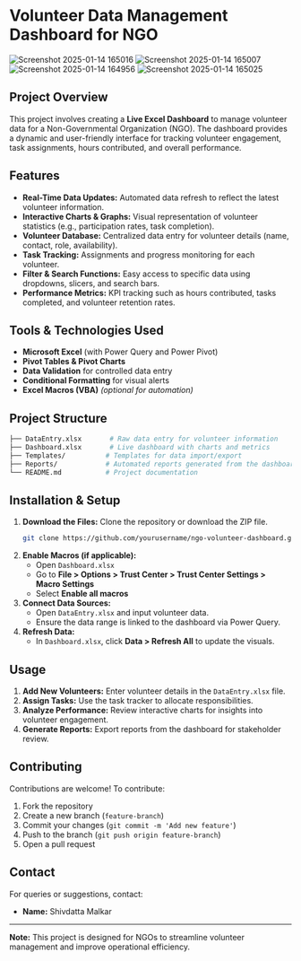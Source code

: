 # Volunteer Data Management Dashboard for NGO

![Screenshot 2025-01-14 165016](https://github.com/user-attachments/assets/0191adeb-02e9-4093-ac5b-c4cf7b0da65e)
![Screenshot 2025-01-14 165007](https://github.com/user-attachments/assets/57a75899-a61c-4bb0-8f4d-752711283e58)
![Screenshot 2025-01-14 164956](https://github.com/user-attachments/assets/5d7b5d9c-b8d7-4f99-80f6-16cc871a23da)
![Screenshot 2025-01-14 165025](https://github.com/user-attachments/assets/ac60f208-88f7-4e51-9184-ca9917e13df4)



## Project Overview

This project involves creating a **Live Excel Dashboard** to manage volunteer data for a Non-Governmental Organization (NGO). The dashboard provides a dynamic and user-friendly interface for tracking volunteer engagement, task assignments, hours contributed, and overall performance.

## Features

- **Real-Time Data Updates:** Automated data refresh to reflect the latest volunteer information.
- **Interactive Charts & Graphs:** Visual representation of volunteer statistics (e.g., participation rates, task completion).
- **Volunteer Database:** Centralized data entry for volunteer details (name, contact, role, availability).
- **Task Tracking:** Assignments and progress monitoring for each volunteer.
- **Filter & Search Functions:** Easy access to specific data using dropdowns, slicers, and search bars.
- **Performance Metrics:** KPI tracking such as hours contributed, tasks completed, and volunteer retention rates.

## Tools & Technologies Used

- **Microsoft Excel** (with Power Query and Power Pivot)
- **Pivot Tables & Pivot Charts**
- **Data Validation** for controlled data entry
- **Conditional Formatting** for visual alerts
- **Excel Macros (VBA)** *(optional for automation)*

## Project Structure

```bash
├── DataEntry.xlsx       # Raw data entry for volunteer information
├── Dashboard.xlsx       # Live dashboard with charts and metrics
├── Templates/          # Templates for data import/export
├── Reports/            # Automated reports generated from the dashboard
└── README.md           # Project documentation
```

## Installation & Setup

1. **Download the Files:** Clone the repository or download the ZIP file.
   ```bash
   git clone https://github.com/yourusername/ngo-volunteer-dashboard.git
   ```
2. **Enable Macros (if applicable):**
   - Open `Dashboard.xlsx`
   - Go to **File > Options > Trust Center > Trust Center Settings > Macro Settings**
   - Select **Enable all macros**
3. **Connect Data Sources:**
   - Open `DataEntry.xlsx` and input volunteer data.
   - Ensure the data range is linked to the dashboard via Power Query.
4. **Refresh Data:**
   - In `Dashboard.xlsx`, click **Data > Refresh All** to update the visuals.

## Usage

1. **Add New Volunteers:** Enter volunteer details in the `DataEntry.xlsx` file.
2. **Assign Tasks:** Use the task tracker to allocate responsibilities.
3. **Analyze Performance:** Review interactive charts for insights into volunteer engagement.
4. **Generate Reports:** Export reports from the dashboard for stakeholder review.

## Contributing

Contributions are welcome! To contribute:

1. Fork the repository
2. Create a new branch (`feature-branch`)
3. Commit your changes (`git commit -m 'Add new feature'`)
4. Push to the branch (`git push origin feature-branch`)
5. Open a pull request



## Contact

For queries or suggestions, contact:

- **Name:** Shivdatta Malkar

---

**Note:** This project is designed for NGOs to streamline volunteer management and improve operational efficiency.
